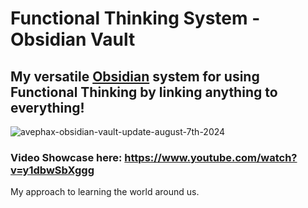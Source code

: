 # Functional Thinking System - Obsidian Vault

## My versatile [Obsidian](https://obsidian.md/) system for using Functional Thinking by linking anything to everything!

![avephax-obsidian-vault-update-august-7th-2024](https://github.com/user-attachments/assets/1dae1904-3f20-402f-b26d-8ed96c954232)

### Video Showcase here: https://www.youtube.com/watch?v=y1dbwSbXggg

My approach to learning the world around us.
